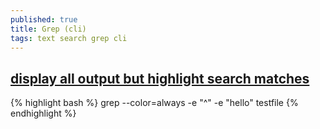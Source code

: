 ```yaml
---
published: true
title: Grep (cli)
tags: text search grep cli
---
```

## [display all output but highlight search matches](https://superuser.com/questions/914856/grep-display-all-output-but-highlight-search-matches)

{% highlight bash %}
grep --color=always -e "^" -e "hello" testfile
{% endhighlight %}
